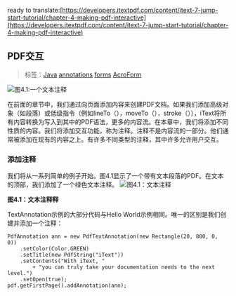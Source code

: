 ready to translate:[https://developers.itextpdf.com/content/itext-7-jump-start-tutorial/chapter-4-making-pdf-interactive](https://developers.itextpdf.com/content/itext-7-jump-start-tutorial/chapter-4-making-pdf-interactive)
## PDF交互
>标签：[Java](https://developers.itextpdf.com/tags/java)
[annotations](https://developers.itextpdf.com/tags/annotations)
[forms](https://developers.itextpdf.com/tags/forms)
[AcroForm](https://developers.itextpdf.com/tags/acroform)

![](https://developers.itextpdf.com/sites/default/files/C04F01.png "图4.1:一个文本注释
")

在前面的章节中，我们通过向页面添加内容来创建PDF文档。如果我们添加高级对象（如段落）或低级指令（例如lineTo（），moveTo（），stroke（）），iText将所有内容转换为写入到其中的PDF语法，更多的内容流。在本章中，我们将添加不同性质的内容。我们将添加交互功能，称为注释。注释不是内容流的一部分。他们通常被添加在现有的内容之上。有许多不同类型的注释，其中许多允许用户交互。
### 添加注释
我们将从一系列简单的例子开始。图4.1显示了一个带有文本段落的PDF。在文本的顶部，我们添加了一个绿色文本注释。
![](https://developers.itextpdf.com/sites/default/files/C04F01.png "图4.1：文本注释
")

**图4.1：文本注释释**

TextAnnotation示例的大部分代码与Hello World示例相同。唯一的区别是我们创建并添加一个注释：
```
PdfAnnotation ann = new PdfTextAnnotation(new Rectangle(20, 800, 0, 0))
    .setColor(Color.GREEN)
    .setTitle(new PdfString("iText"))
    .setContents("With iText, "
        + "you can truly take your documentation needs to the next level.")
    .setOpen(true);
pdf.getFirstPage().addAnnotation(ann);
```